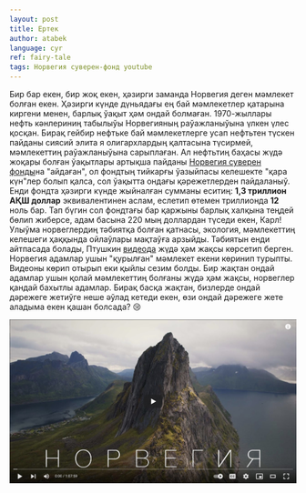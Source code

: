```yaml
---
layout: post
title: Ертек
author: atabek
language: cyr
ref: fairy-tale
tags: Норвегия суверен-фонд youtube
---
```


Бир бар екен, бир жоқ екен, ҳәзирги заманда Норвегия деген мәмлекет болған екен. Ҳәзирги күнде дүньядағы ең бай мәмлекетлер қатарына киргени менен, барлық ўақыт ҳәм ондай болмаған. 1970-жыллары нефть кәнлериниң табылыўы Норвегияның раўажланыўына үлкен үлес қосқан. Бирақ гейбир нефтьке бай мәмлекетлерге усап нефтьтен түскен пайданы сиясий элита я олигархлардың қалтасына түсирмей, мәмлекеттиң раўажланыўына сарыплаған. Ал нефтьтиң баҳасы жүдә жоқары болған ўақытлары артықша пайданы [Норвегия суверен фонды](https://www.nbim.no/)на "айдаған", ол фондтың тийкарғы ўазыйпасы келешекте "қара күн"лер болып қалса, сол ўақытта ондағы қәрежетлерден пайдаланыў. Енди фондта ҳәзирги күнде жыйналған сумманы еситиң: **1,3 триллион АҚШ доллар** эквивалентинен аслам, еслетип өтемен триллионда **12** ноль бар. Тап бүгин сол фондтағы бар қаржыны барлық халқына теңдей бөлип жиберсе, адам басына 220 мың доллардан түседи екен, Карл! Улыўма норвеглердиң тәбиятқа болған қатнасы, экология, мәмлекеттиң келешеги ҳаққында ойлаўлары мақтаўға арзыйды. Тәбиятын енди айтпасада болады, Птушкин [видеода](https://www.youtube.com/watch?v=zyZAMR56mXY) жүдә ҳәм жақсы көрсетип берген. Норвегия адамлар ушын "қурылған" мәмлекет екени көринип турыпты. Видеоны көрип отырып еки қыйлы сезим болды. Бир жақтан ондай адамлар ушын қолай мәмлекеттиң болғаны жүдә ҳәм жақсы, норвеглер қандай бахытлы адамлар. Бирақ басқа жақтан, бизлерде ондай дәрежеге жетиўге неше әўлад кетеди екен, өзи ондай дәрежеге жете аладыма екен қашан болсада? 😢

[![Ptushkin Norway youtube screenshot](/assets/img/ptushkin-norway-youtube-screenshot.jpg "Ptushkin Norway youtube screenshot")](https://www.youtube.com/watch?v=zyZAMR56mXY)
